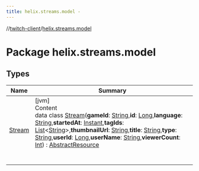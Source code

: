 ```yaml
---
title: helix.streams.model -
---
```

//[twitch-client](../index.md)/[helix.streams.model](index.md)



# Package helix.streams.model  


## Types  
  
|  Name|  Summary| 
|---|---|
| [Stream](-stream/index.md)| [jvm]  <br>Content  <br>data class [Stream](-stream/index.md)(**gameId**: [String](https://kotlinlang.org/api/latest/jvm/stdlib/kotlin/-string/index.html),**id**: [Long](https://kotlinlang.org/api/latest/jvm/stdlib/kotlin/-long/index.html),**language**: [String](https://kotlinlang.org/api/latest/jvm/stdlib/kotlin/-string/index.html),**startedAt**: [Instant](https://docs.oracle.com/javase/8/docs/api/java/time/Instant.html),**tagIds**: [List](https://kotlinlang.org/api/latest/jvm/stdlib/kotlin.collections/-list/index.html)<[String](https://kotlinlang.org/api/latest/jvm/stdlib/kotlin/-string/index.html)>,**thumbnailUrl**: [String](https://kotlinlang.org/api/latest/jvm/stdlib/kotlin/-string/index.html),**title**: [String](https://kotlinlang.org/api/latest/jvm/stdlib/kotlin/-string/index.html),**type**: [String](https://kotlinlang.org/api/latest/jvm/stdlib/kotlin/-string/index.html),**userId**: [Long](https://kotlinlang.org/api/latest/jvm/stdlib/kotlin/-long/index.html),**userName**: [String](https://kotlinlang.org/api/latest/jvm/stdlib/kotlin/-string/index.html),**viewerCount**: [Int](https://kotlinlang.org/api/latest/jvm/stdlib/kotlin/-int/index.html)) : [AbstractResource](../helix.http.model/-abstract-resource/index.md)  <br><br><br>

